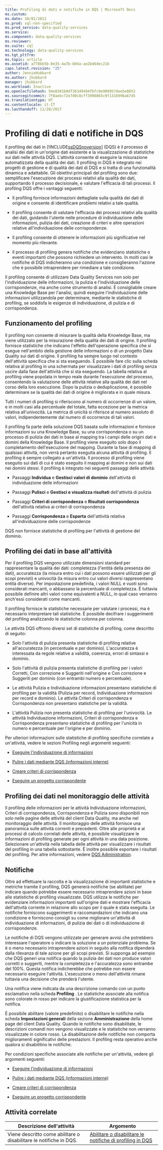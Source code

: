 ```yaml
---
title: Profiling di dati e notifiche in DQS | Microsoft Docs
ms.custom: 
ms.date: 10/01/2012
ms.prod: sql-non-specified
ms.prod_service: data-quality-services
ms.service: 
ms.component: data-quality-services
ms.reviewer: 
ms.suite: sql
ms.technology: data-quality-services
ms.tgt_pltfrm: 
ms.topic: article
ms.assetid: a778bb5b-8e35-4a7b-b04a-ae2b46dec21b
caps.latest.revision: "25"
author: JennieHubbard
ms.author: jhubbard
manager: jhubbard
ms.workload: Inactive
ms.openlocfilehash: 94e8301b0df36349494fbfc9e900957dee5e8852
ms.sourcegitcommit: 7f8aebc72e7d0c8cff3990865c9f1316996a67d5
ms.translationtype: HT
ms.contentlocale: it-IT
ms.lasthandoff: 11/20/2017
---
```

# <a name="data-profiling-and-notifications-in-dqs"></a>Profiling di dati e notifiche in DQS
  Il profiling dei dati in [!INCLUDE[ssDQSnoversion](../includes/ssdqsnoversion-md.md)] (DQS) è il processo di analisi dei dati in un'origine dati esistente e la visualizzazione di statistiche sui dati nelle attività DQS. L'attività consente di eseguire la misurazione automatizzata della qualità dei dati. Il profiling in DQS è integrato nei progetti di gestione e di qualità dei dati di DQS e si tratta di una funzionalità dinamica e adattabile. Gli obiettivi principali del profiling sono due: semplificare l'esecuzione dei processi relativi alla qualità dei dati, supportando il processo decisionale, e valutare l'efficacia di tali processi. Il profiling DQS offre i vantaggi seguenti:  
  
-   Il profiling fornisce informazioni dettagliate sulla qualità dei dati di origine e consente di identificare problemi relativi a tale qualità.  
  
-   Il profiling consente di valutare l'efficacia dei processi relativi alla qualità dei dati, guidando l'utente nelle procedure di individuazione delle informazioni, pulizia dei dati, creazione di criteri e altre operazioni relative all'individuazione delle corrispondenze.  
  
-   Il profiling consente di ottenere le informazioni più significative nel momento più rilevante.  
  
-   Il processo di profiling genera notifiche che evidenziano statistiche o eventi importanti che possono richiedere un intervento. In molti casi le notifiche di DQS indicheranno una condizione e consiglieranno l'azione che è possibile intraprendere per rimediare a tale condizione.  
  
 Il profiling consente di utilizzare Data Quality Services non solo per l'individuazione delle informazioni, la pulizia e l'individuazione delle corrispondenze, ma anche come strumento di analisi. È consigliabile creare una Knowledge Base per l'analisi, quindi eseguire l'individuazione delle informazioni utilizzandola per determinare, mediante le statistiche di profiling, se soddisfa le esigenze di individuazione, di pulizia e di corrispondenza.  
  
##  <a name="How"></a> Funzionamento del profiling  
 Il profiling non consente di misurare la qualità della Knowledge Base, ma viene utilizzato per la misurazione della qualità dei dati di origine. Il profiling fornisce statistiche che indicano l'effetto dell'operazione specifica che si esegue nell'ambito della gestione delle informazioni o di un progetto Data Quality sui dati di origine. Il profiling ha sempre luogo nel contesto dell'attività specifica che si sta eseguendo. È possibile fare clic sulla scheda relativa al profiling in una schermata per visualizzare i dati di profiling senza uscire dalla fase dell'attività che si sta eseguendo. La tabella relativa al profiling viene popolata in tempo reale durante l'esecuzione del processo, consentendo la valutazione delle attività relative alla qualità dei dati nel corso della loro esecuzione. Dopo la pulizia o deduplicazione, è possibile determinare se la qualità dei dati di origine è migliorata e in quale misura.  
  
 Tutti i numeri di profiling si riferiscono al numero di occorrenze di un valore, e in molti casi alla percentuale del totale, fatta eccezione per la metrica relativa all'univocità. La metrica di unicità si riferisce al numero assoluto di valori, indipendentemente dal numero di occorrenze di tali valori.  
  
 Il profiling fa parte della soluzione DQS basata sulle informazioni e fornisce informazioni su una Knowledge Base, su una corrispondenza o su un processo di pulizia dei dati in base al mapping tra i campi delle origini dati e domini della Knowledge Base. Il profiling viene eseguito solo dopo il completamento dell'esecuzione del mapping. Durante la fase di mapping di qualsiasi attività, non verrà pertanto eseguita alcuna attività di profiling. Il profiling è sempre collegato a un'attività. Il processo di profiling viene eseguito sui dati di cui è stato eseguito il mapping ai domini e non sui dati nei domini stessi. Il profiling è integrato nei seguenti passaggi delle attività:  
  
-   Passaggi **Individua** e **Gestisci valori di dominio** dell'attività di individuazione delle informazioni  
  
-   Passaggi **Pulisci** e **Gestisci e visualizza risultati** dell'attività di pulizia  
  
-   Passaggi **Criteri di corrispondenza** e **Risultati corrispondenza** dell'attività relativa ai criteri di corrispondenza  
  
-   Passaggi **Corrispondenza** e **Esporta** dell'attività relativa all'individuazione delle corrispondenze  
  
 DQS non fornisce statistiche di profiling per l'attività di gestione del dominio.  
  
##  <a name="Activity"></a> Profiling dei dati in base all'attività  
 Per il profiling DQS vengono utilizzate dimensioni standard per rappresentare la qualità dei dati: completezza (l'entità della presenza dei dati), accuratezza (la misura entro cui i dati possono essere utilizzati per gli scopi previsti) e univocità (la misura entro cui valori diversi rappresentano entità diverse). Per impostazione predefinita, i valori NULL e vuoti sono considerati mancanti, o abbassano la percentuale di completezza. È tuttavia possibile definire altri valori come equivalenti a NULL, in qual caso verranno anch'essi considerati come mancanti.  
  
 Il profiling fornisce le statistiche necessarie per valutare i processi, ma è necessario interpretare tali statistiche. È possibile decifrare i suggerimenti del profiling analizzando le statistiche colonna per colonna.  
  
 Le attività DQS offrono diversi set di statistiche di profiling, come descritto di seguito:  
  
-   Solo l'attività di pulizia presenta statistiche di profiling relative all'accuratezza (in percentuale e per dominio). L'accuratezza è interessata da regole relative a validità, coerenza, errori di sintassi e dominio.  
  
-   Solo l'attività di pulizia presenta statistiche di profiling per i valori Corretti, Con correzione e Suggeriti nell'origine e Con correzione e Suggeriti per dominio (con entrambi numero e percentuale).  
  
-   Le attività Pulizia e Individuazione informazioni presentano statistiche di profiling per la validità (Pulizia per record, Individuazione informazioni per record e dominio). Le attività Criteri di corrispondenza e Corrispondenza non presentano statistiche per la validità.  
  
-   L'attività Pulizia non presenta statistiche di profiling per l'univocità. Le attività Individuazione informazioni, Criteri di corrispondenza e Corrispondenza presentano statistiche di profiling per l'unicità in numero e percentuale per l'origine e per dominio.  
  
 Per ulteriori informazioni sulle statistiche di profiling specifiche correlate a un'attività, vedere le sezioni Profiling negli argomenti seguenti:  
  
-   [Eseguire l'individuazione di informazioni](../data-quality-services/perform-knowledge-discovery.md)  
  
-   [Pulire i dati mediante DQS &#40;informazioni interne&#41;](../data-quality-services/cleanse-data-using-dqs-internal-knowledge.md)  
  
-   [Creare criteri di corrispondenza](../data-quality-services/create-a-matching-policy.md)  
  
-   [Eseguire un progetto corrispondente](../data-quality-services/run-a-matching-project.md)  
  
##  <a name="Monitoring"></a> Profiling dei dati nel monitoraggio delle attività  
 Il profiling delle informazioni per le attività Individuazione informazioni, Criteri di corrispondenza, Corrispondenza e Pulizia sono disponibili non solo nelle pagine delle attività del client Data Quality, ma anche nel monitoraggio delle attività. Il monitoraggio delle attività fornisce una panoramica sulle attività correnti e precedenti. Oltre alle proprietà e ai processi di calcolo correlati delle attività, è possibile visualizzare le informazioni di profiling generate per ogni attività in una data posizione. Selezionare un'attività nella tabella delle attività per visualizzare i risultati del profiling in una tabella sottostante. È inoltre possibile esportare i risultati del profiling. Per altre informazioni, vedere [DQS Administration](../data-quality-services/dqs-administration.md).  
  
##  <a name="Notifications"></a> Notifiche  
 Oltre ad effettuare la raccolta e la visualizzazione di importanti statistiche e metriche tramite il profiling, DQS genererà notifiche (se abilitate) per indicare quando potrebbe essere necessario intraprendere azioni in base alle statistiche di profiling visualizzate. DQS utilizza le notifiche per evidenziare informazioni importanti sull'origine dati e mostrare l'efficacia dell'attività corrente in relazione allo scopo per il quale è stata eseguita. Le notifiche forniscono suggerimenti e raccomandazioni che indicano una condizione e forniscono consigli su come migliorare un'attività di individuazione di informazioni, di pulizia dei dati o di individuazione di corrispondenze.  
  
 Le notifiche di DQS vengono utilizzate per generare avvisi che potrebbero interessare l'operatore o indicare la soluzione a un potenziale problema. Se è o meno necessario intraprendere azioni in seguito alla notifica dipenderà dalla rilevanza di tale azione per gli scopi previsti. Si supponga ad esempio che DQS generi una notifica quando la pulizia dei dati non produce valori corretti o suggeriti, mentre la completezza e l'accuratezza sono entrambe del 100%. Questa notifica indicherebbe che potrebbe non essere necessario eseguire l'attività. L'esecuzione o meno dell'attività rimane tuttavia una decisione che prenderà l'utente.  
  
 Una notifica viene indicata da una descrizione comando con un punto esclamativo nella scheda **Profiling** . Le statistiche associate alla notifica sono colorate in rosso per indicare la giustificazione statistica per la notifica.  
  
 È possibile abilitare (valore predefinito) o disabilitare le notifiche nella scheda **Impostazioni generali** della sezione **Amministrazione** della home page del client Data Quality. Quando le notifiche sono disabilitate, le descrizioni comandi non vengono visualizzate e le statistiche non verranno visualizzate in colore rosso. La disabilitazione delle notifiche non comporta miglioramenti significativi delle prestazioni. Il profiling resta operativo anche qualora si disabilitino le notifiche.  
  
 Per condizioni specifiche associate alle notifiche per un'attività, vedere gli argomenti seguenti:  
  
-   [Eseguire l'individuazione di informazioni](../data-quality-services/perform-knowledge-discovery.md)  
  
-   [Pulire i dati mediante DQS &#40;informazioni interne&#41;](../data-quality-services/cleanse-data-using-dqs-internal-knowledge.md)  
  
-   [Creare criteri di corrispondenza](../data-quality-services/create-a-matching-policy.md)  
  
-   [Eseguire un progetto corrispondente](../data-quality-services/run-a-matching-project.md)  
  
## <a name="related-tasks"></a>Attività correlate  
  
|Descrizione dell'attività|Argomento|  
|----------------------|-----------|  
|Viene descritto come abilitare o disabilitare le notifiche in DQS.|[Abilitare o disabilitare le notifiche di profiling in DQS](../data-quality-services/enable-or-disable-profiling-notifications-in-dqs.md)|  
  
  
